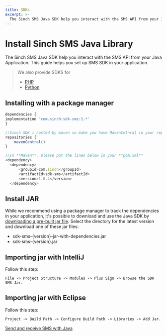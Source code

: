 ```yaml
---
title: SDKs
excerpt: >-
  The Sinch SMS Java SDK help you interact with the SMS API from your Java Application. This guide helps you set up SMS SDK in your application.
---
```


# Install Sinch SMS Java Library

The Sinch SMS Java SDK help you interact with the SMS API from your Java Application. This guide helps you set up SMS SDK in your application.

> We also provide SDKS for
>
> - [PHP](https://packagist.org/packages/clxcommunications/sdk-xms)
> - [Python](https://pypi.python.org/pypi/clx-sdk-xms)

## Installing with a package manager

```javascript Gradle (build.gradle)
dependencies {
implementation 'com.sinch:sdk-sms:1.*'
}

//Sinch SDK i hosted by maven so make you have MavenCetnral in your repositories
repositories {
    mavenCentral()
}
```

```javascript Maven (pom.xml)
//In **Maven**, please put the lines below in your **pom.xml**
<dependency>
  <dependency>
      <groupId>com.sinch</groupId>
      <artifactId>sdk-sms</artifactId>
      <version>1.0.4</version>
  </dependency>
```

## Install JAR

While we recommend using a package manager to track the dependencies in your application, it's possible to download and use the Java SDK by [downloading a pre-built jar file](https://repo1.maven.org/maven2/com/sinch/sdk-sms/). Select the directory for the latest version and download one of these jar files:

- sdk-sms-{version}-jar-with-dependencies.jar
- sdk-sms-{version}.jar

## Importing jar with IntelliJ

Follow this step:

`File -> Project Structure -> Modules -> Plus Sign -> Browse the SDK SMS Jar.`

## Importing jar with Eclipse

Follow this step:

`Project -> Build Path -> Configure Build Path -> Libraries -> Add Jar.`

[Send and receive SMS with Java](/docs/sms/getting-started/java/javasend.md)
